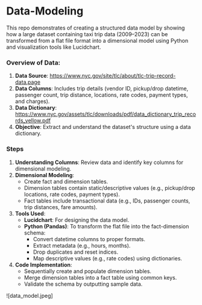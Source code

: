 # Data-Modeling

This repo demonstrates of creating a structured data model by showing how a large dataset containing taxi trip data (2009–2023) can be transformed from a flat file format into a dimensional model using Python and visualization tools like Lucidchart. 

### Overview of Data:
1. **Data Source**: https://www.nyc.gov/site/tlc/about/tlc-trip-record-data.page
2. **Data Columns**: Includes trip details (vendor ID, pickup/drop datetime, passenger count, trip distance, locations, rate codes, payment types, and charges).
3. **Data Dictionary**: https://www.nyc.gov/assets/tlc/downloads/pdf/data_dictionary_trip_records_yellow.pdf
4. **Objective**: Extract and understand the dataset's structure using a data dictionary.

### Steps
1. **Understanding Columns**: Review data and identify key columns for dimensional modeling.
2. **Dimensional Modeling**:
   - Create fact and dimension tables.
   - Dimension tables contain static/descriptive values (e.g., pickup/drop locations, rate codes, payment types).
   - Fact tables include transactional data (e.g., IDs, passenger counts, trip distances, fare amounts).
3. **Tools Used**:
   - **Lucidchart**: For designing the data model.
   - **Python (Pandas)**: To transform the flat file into the fact-dimension schema:
     - Convert datetime columns to proper formats.
     - Extract metadata (e.g., hours, months).
     - Drop duplicates and reset indices.
     - Map descriptive values (e.g., rate codes) using dictionaries.
4. **Code Implementation**:
   - Sequentially create and populate dimension tables.
   - Merge dimension tables into a fact table using common keys.
   - Validate the schema by outputting sample data.
  
![data_model.jpeg]
